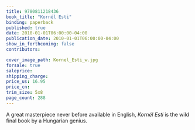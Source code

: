 ```yaml
---
title: 9780811218436
book_title: "Kornél Esti"
binding: paperback
published: true
date: 2010-01-01T06:00:00-04:00
publication_date: 2010-01-01T06:00:00-04:00
show_in_forthcoming: false
contributors:

cover_image_path: Kornel_Esti_w.jpg
forsale: true
saleprice:
shipping_charge:
price_us: 16.95
price_cn:
trim_size: 5x8
page_count: 288
---
```

A great masterpiece never before available in English, _Kornél Esti_ is the wild final book by a Hungarian genius.


